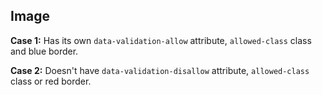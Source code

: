 ## Image

**Case 1:** Has its own `data-validation-allow` attribute, `allowed-class` class and blue border.

**Case 2:** Doesn't have `data-validation-disallow` attribute, `allowed-class` class or red border.
